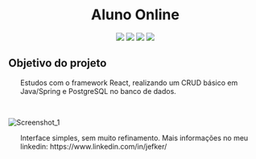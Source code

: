 <h1 align="center"> Aluno Online </h1>
<p align="center">
    <img src="https://img.shields.io/badge/React%20-%23F7DF1E.svg?&style=for-the-badge&color=06ACC9" />
    <img src="https://img.shields.io/badge/Java%20-%23F7DF1E.svg?&style=for-the-badge&color=D9760D" />
    <img src="https://img.shields.io/badge/Springboot%20-%23F7DF1E.svg?&style=for-the-badge&color=6EBD1F" />
    <img src="https://img.shields.io/badge/PostgreSQL%20-%23F7DF1E.svg?&style=for-the-badge&color=1642A8" />
    
</p>


<h2> Objetivo do projeto</h2>
<ol>
    <p>Estudos com o framework React, realizando um CRUD básico em Java/Spring e PostgreSQL no banco de dados.</p>
</ol>
<br>

![Screenshot_1](https://github.com/jefker/aluno_online/assets/64321545/d0df87d1-15db-4c3c-9029-d051a2d47305)

<ol>
    <p>Interface simples, sem muito refinamento. Mais informações no meu linkedin: https://www.linkedin.com/in/jefker/ </p>
</ol>
